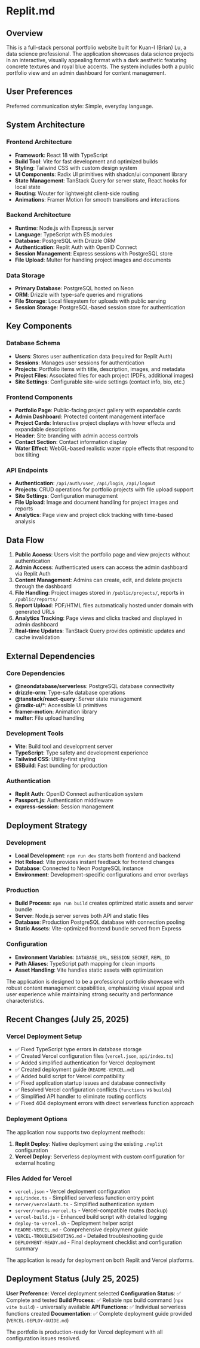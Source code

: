 # Replit.md

## Overview

This is a full-stack personal portfolio website built for Kuan-I (Brian) Lu, a data science professional. The application showcases data science projects in an interactive, visually appealing format with a dark aesthetic featuring concrete textures and royal blue accents. The system includes both a public portfolio view and an admin dashboard for content management.

## User Preferences

Preferred communication style: Simple, everyday language.

## System Architecture

### Frontend Architecture
- **Framework**: React 18 with TypeScript
- **Build Tool**: Vite for fast development and optimized builds
- **Styling**: Tailwind CSS with custom design system
- **UI Components**: Radix UI primitives with shadcn/ui component library
- **State Management**: TanStack Query for server state, React hooks for local state
- **Routing**: Wouter for lightweight client-side routing
- **Animations**: Framer Motion for smooth transitions and interactions

### Backend Architecture
- **Runtime**: Node.js with Express.js server
- **Language**: TypeScript with ES modules
- **Database**: PostgreSQL with Drizzle ORM
- **Authentication**: Replit Auth with OpenID Connect
- **Session Management**: Express sessions with PostgreSQL store
- **File Upload**: Multer for handling project images and documents

### Data Storage
- **Primary Database**: PostgreSQL hosted on Neon
- **ORM**: Drizzle with type-safe queries and migrations
- **File Storage**: Local filesystem for uploads with public serving
- **Session Storage**: PostgreSQL-based session store for authentication

## Key Components

### Database Schema
- **Users**: Stores user authentication data (required for Replit Auth)
- **Sessions**: Manages user sessions for authentication
- **Projects**: Portfolio items with title, description, images, and metadata
- **Project Files**: Associated files for each project (PDFs, additional images)
- **Site Settings**: Configurable site-wide settings (contact info, bio, etc.)

### Frontend Components
- **Portfolio Page**: Public-facing project gallery with expandable cards
- **Admin Dashboard**: Protected content management interface
- **Project Cards**: Interactive project displays with hover effects and expandable descriptions
- **Header**: Site branding with admin access controls
- **Contact Section**: Contact information display
- **Water Effect**: WebGL-based realistic water ripple effects that respond to box tilting

### API Endpoints
- **Authentication**: `/api/auth/user`, `/api/login`, `/api/logout`
- **Projects**: CRUD operations for portfolio projects with file upload support
- **Site Settings**: Configuration management
- **File Upload**: Image and document handling for project images and reports
- **Analytics**: Page view and project click tracking with time-based analysis

## Data Flow

1. **Public Access**: Users visit the portfolio page and view projects without authentication
2. **Admin Access**: Authenticated users can access the admin dashboard via Replit Auth
3. **Content Management**: Admins can create, edit, and delete projects through the dashboard
4. **File Handling**: Project images stored in `/public/projects/`, reports in `/public/reports/`
5. **Report Upload**: PDF/HTML files automatically hosted under domain with generated URLs
6. **Analytics Tracking**: Page views and clicks tracked and displayed in admin dashboard
7. **Real-time Updates**: TanStack Query provides optimistic updates and cache invalidation

## External Dependencies

### Core Dependencies
- **@neondatabase/serverless**: PostgreSQL database connectivity
- **drizzle-orm**: Type-safe database operations
- **@tanstack/react-query**: Server state management
- **@radix-ui/***: Accessible UI primitives
- **framer-motion**: Animation library
- **multer**: File upload handling

### Development Tools
- **Vite**: Build tool and development server
- **TypeScript**: Type safety and development experience
- **Tailwind CSS**: Utility-first styling
- **ESBuild**: Fast bundling for production

### Authentication
- **Replit Auth**: OpenID Connect authentication system
- **Passport.js**: Authentication middleware
- **express-session**: Session management

## Deployment Strategy

### Development
- **Local Development**: `npm run dev` starts both frontend and backend
- **Hot Reload**: Vite provides instant feedback for frontend changes
- **Database**: Connected to Neon PostgreSQL instance
- **Environment**: Development-specific configurations and error overlays

### Production
- **Build Process**: `npm run build` creates optimized static assets and server bundle
- **Server**: Node.js server serves both API and static files
- **Database**: Production PostgreSQL database with connection pooling
- **Static Assets**: Vite-optimized frontend bundle served from Express

### Configuration
- **Environment Variables**: `DATABASE_URL`, `SESSION_SECRET`, `REPL_ID`
- **Path Aliases**: TypeScript path mapping for clean imports
- **Asset Handling**: Vite handles static assets with optimization

The application is designed to be a professional portfolio showcase with robust content management capabilities, emphasizing visual appeal and user experience while maintaining strong security and performance characteristics.

## Recent Changes (July 25, 2025)

### Vercel Deployment Setup
- ✅ Fixed TypeScript type errors in database storage
- ✅ Created Vercel configuration files (`vercel.json`, `api/index.ts`)
- ✅ Added simplified authentication for Vercel deployment
- ✅ Created deployment guide (`README-VERCEL.md`)
- ✅ Added build script for Vercel compatibility
- ✅ Fixed application startup issues and database connectivity
- ✅ Resolved Vercel configuration conflicts (`functions` vs `builds`)
- ✅ Simplified API handler to eliminate routing conflicts
- ✅ Fixed 404 deployment errors with direct serverless function approach

### Deployment Options
The application now supports two deployment methods:
1. **Replit Deploy**: Native deployment using the existing `.replit` configuration
2. **Vercel Deploy**: Serverless deployment with custom configuration for external hosting

### Files Added for Vercel
- `vercel.json` - Vercel deployment configuration
- `api/index.ts` - Simplified serverless function entry point
- `server/vercelAuth.ts` - Simplified authentication system
- `server/routes-vercel.ts` - Vercel-compatible routes (backup)
- `vercel-build.js` - Enhanced build script with detailed logging
- `deploy-to-vercel.sh` - Deployment helper script
- `README-VERCEL.md` - Comprehensive deployment guide
- `VERCEL-TROUBLESHOOTING.md` - Detailed troubleshooting guide
- `DEPLOYMENT-READY.md` - Final deployment checklist and configuration summary

The application is ready for deployment on both Replit and Vercel platforms.

## Deployment Status (July 25, 2025)

**User Preference**: Vercel deployment selected
**Configuration Status**: ✅ Complete and tested
**Build Process**: ✅ Reliable npx build command (`npx vite build`) - universally available
**API Functions**: ✅ Individual serverless functions created
**Documentation**: ✅ Complete deployment guide provided (`VERCEL-DEPLOY-GUIDE.md`)

The portfolio is production-ready for Vercel deployment with all configuration issues resolved.